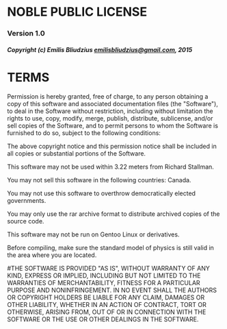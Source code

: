 # NOBLE PUBLIC LICENSE

### Version 1.0
##### Copyright (c) Emilis Bliudzius <emilisbliudzius@gmail.com>, 2015

# TERMS

Permission is hereby granted, free of charge, to any person obtaining a copy of this software and
associated documentation files (the "Software"), to deal in the Software without restriction,
including without limitation the rights to use, copy, modify, merge, publish, distribute, sublicense,
and/or sell copies of the Software, and to permit persons to whom the Software is furnished to do so,
subject to the following conditions:

The above copyright notice and this permission notice shall be included in all copies or substantial
portions of the Software.

This software may not be used within 3.22 meters from Richard Stallman.

You may not sell this software in the following countries:
Canada.

You may not use this software to overthrow democratically elected governments.

You may only use the rar archive format to distribute archived copies of the source code.

This software may not be run on Gentoo Linux or derivatives.

Before compiling, make sure the standard model of physics is still valid in the area where you are
located.

#THE SOFTWARE IS PROVIDED "AS IS", WITHOUT WARRANTY OF ANY KIND, EXPRESS OR IMPLIED, INCLUDING BUT NOT LIMITED TO THE WARRANTIES OF MERCHANTABILITY, FITNESS FOR A PARTICULAR PURPOSE AND NONINFRINGEMENT. IN NO EVENT SHALL THE AUTHORS OR COPYRIGHT HOLDERS BE LIABLE FOR ANY CLAIM, DAMAGES OR OTHER LIABILITY, WHETHER IN AN ACTION OF CONTRACT, TORT OR OTHERWISE, ARISING FROM, OUT OF OR IN CONNECTION WITH THE SOFTWARE OR THE USE OR OTHER DEALINGS IN THE SOFTWARE. 


